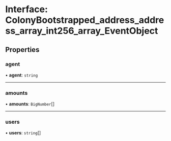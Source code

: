 # Interface: ColonyBootstrapped\_address\_address\_array\_int256\_array\_EventObject

## Properties

### agent

• **agent**: `string`

___

### amounts

• **amounts**: `BigNumber`[]

___

### users

• **users**: `string`[]
